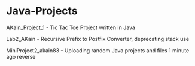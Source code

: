 # Java-Projects
AKain_Project_1 - Tic Tac Toe Project written in Java

Lab2_AKain - Recursive Prefix to Postfix Converter, deprecating stack use

MiniProject2_akain83 - 
Uploading random Java projects and files
1 minute ago
reverse
